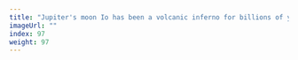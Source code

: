 ```yaml
---
title: "Jupiter's moon Io has been a volcanic inferno for billions of years"
imageUrl: ""
index: 97
weight: 97
---
```

